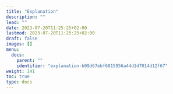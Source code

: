 ```yaml
---
title: "Explanation"
description: ""
lead: ""
date: 2023-07-20T11:25:25+02:00
lastmod: 2023-07-20T11:25:25+02:00
draft: false
images: []
menu:
  docs:
    parent: ""
    identifier: "explanation-b09d67ebf6815956a44d1d7014d12f67"
weight: 141
toc: true
type: docs
---
```

